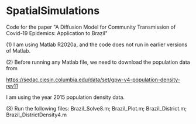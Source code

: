 # SpatialSimulations
Code for the paper "A Diffusion Model for Community Transmission of Covid-19 Epidemics: Application to Brazil"

(1) I am using Matlab R2020a, and the code does not run in earlier versions of Matlab. 

(2) Before running any Matlab file, we need to download the population data from 

https://sedac.ciesin.columbia.edu/data/set/gpw-v4-population-density-rev11

I am using the year 2015 population density data. 

(3) Run the following files:
Brazil_Solve8.m;
Brazil_Plot.m;
Brazil_District.m;
Brazil_DistrictDensity4.m
